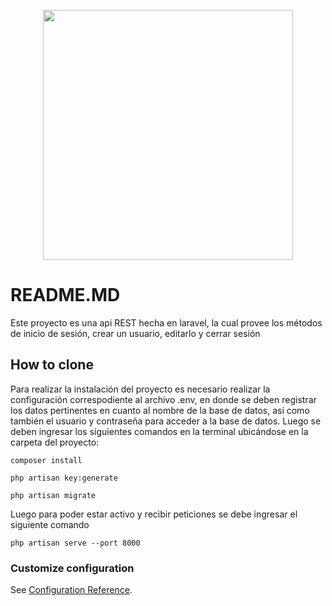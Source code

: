 <p align="center"><a href="https://laravel.com" target="_blank"><img src="https://raw.githubusercontent.com/laravel/art/master/logo-lockup/5%20SVG/2%20CMYK/1%20Full%20Color/laravel-logolockup-cmyk-red.svg" width="400"></a></p>

# README.MD
Este proyecto es una api REST hecha en laravel, la cual provee los métodos de inicio de sesión, crear un usuario, editarlo y cerrar sesión

## How to clone
Para realizar la instalación del proyecto es necesario realizar la configuración correspodiente al archivo 
.env, en donde se deben registrar los datos pertinentes en cuanto al nombre de la base de datos, así como también el usuario y contraseña para acceder a la base de datos. Luego se deben ingresar los siguientes comandos en la terminal ubicándose en la carpeta del proyecto:
```
composer install
```
```
php artisan key:generate
```
```
php artisan migrate
```
Luego para poder estar activo y recibir peticiones se debe ingresar el siguiente comando
```
php artisan serve --port 8000
```

### Customize configuration
See [Configuration Reference](https://cli.vuejs.org/config/).

